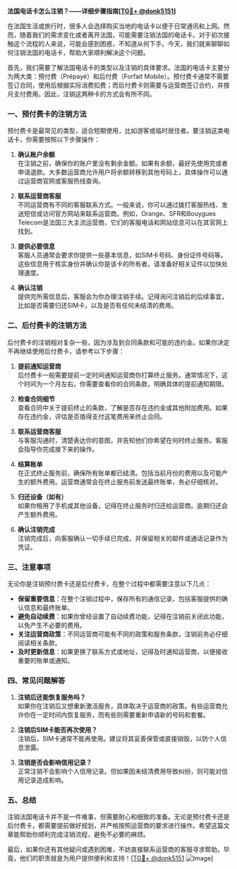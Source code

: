 **法国电话卡怎么注销？——详细步骤指南[[TG💪+ @donk5151](https://t.me/s/donk5151)]**

在法国生活或旅行时，很多人会选择购买当地的电话卡以便于日常通讯和上网。然而，随着我们的需求变化或者离开法国，可能需要注销法国的电话卡。对于初次接触这个流程的人来说，可能会感到困惑，不知道从何下手。今天，我们就来聊聊如何注销法国的电话卡，帮助大家顺利解决这个问题。

首先，我们需要了解法国电话卡的类型以及注销的具体要求。法国的电话卡主要分为两大类：预付费（Prépayé）和后付费（Forfait Mobile）。预付费卡通常不需要签订合同，使用后根据实际消费扣费；而后付费卡则需要与运营商签订合约，并按月支付费用。因此，注销这两种卡的方式会有所不同。

### **一、预付费卡的注销方法**

预付费卡是最常见的类型，适合短期使用，比如游客或临时居住者。要注销这类电话卡，你需要按照以下步骤操作：

1. **确认账户余额**  
   在注销之前，确保你的账户里没有剩余金额。如果有余额，最好先使用完或者申请退款。大多数运营商允许用户将余额转移到其他号码上，具体操作可以通过运营商官网或客服热线查询。

2. **联系运营商客服**  
   不同运营商有不同的客服联系方式。一般来说，你可以通过拨打客服热线、发送短信或访问官方网站来联系运营商。例如，Orange、SFR和Bouygues Telecom是法国三大主流运营商，它们的客服电话和网站信息可以在其官网上找到。

3. **提供必要信息**  
   客服人员通常会要求你提供一些基本信息，如SIM卡号码、身份证件号码等。这些信息用于核实身份并确认你是该卡的所有者。请准备好相关证件以加快处理速度。

4. **确认注销**  
   提供完所需信息后，客服会为你办理注销手续。记得询问注销后的后续事宜，比如是否需要归还SIM卡，以及是否有任何未结清的费用。

### **二、后付费卡的注销方法**

后付费卡的注销相对复杂一些，因为涉及到合同条款和可能的违约金。如果你决定不再继续使用后付费卡，请参考以下步骤：

1. **提前通知运营商**  
   后付费卡一般需要提前一定时间通知运营商你打算终止服务。通常情况下，这个时间为一个月左右。你需要查看你的合同条款，明确具体的提前通知期限。

2. **检查合同细节**  
   查看合同中关于提前终止的条款，了解是否存在违约金或其他附加费用。如果存在违约金，评估是否值得支付这笔费用来终止合同。

3. **联系运营商客服**  
   与客服沟通时，清楚表达你的意图，并告知他们你希望在何时终止服务。客服会指导你完成接下来的操作。

4. **结算账单**  
   在正式终止服务前，确保所有账单都已结清。包括当前月份的费用以及可能产生的额外费用。运营商通常会在终止服务前发送最终账单，务必仔细核对。

5. **归还设备（如有）**  
   如果你租用了手机或其他设备，记得在终止服务时归还给运营商。逾期归还会产生额外费用。

6. **确认注销完成**  
   注销完成后，向客服确认一切手续已完成，并保留相关的邮件或通话记录作为凭证。

### **三、注意事项**

无论你是注销预付费卡还是后付费卡，在整个过程中都需要注意以下几点：

- **保留重要信息**：在整个注销过程中，保存所有的通信记录，包括客服提供的确认信息和最终账单。
- **避免自动续费**：如果你曾经设置了自动续费功能，记得在注销前关闭此功能，以免产生不必要的费用。
- **关注运营商政策**：不同运营商可能有不同的政策和服务条款，注销前务必仔细阅读相关条款。
- **及时更新信息**：如果更换了联系方式或地址，记得及时通知运营商，以便接收重要的账单或通知。

### **四、常见问题解答**

1. **注销后还能恢复服务吗？**  
   如果你在注销后又想重新激活服务，具体取决于运营商的政策。有些运营商允许你在一定时间内恢复服务，而有些则需要重新申请新的号码和套餐。

2. **注销后SIM卡能否再次使用？**  
   注销后，SIM卡通常不能再使用。建议将其妥善保管或直接销毁，以防个人信息泄露。

3. **注销是否会影响信用记录？**  
   正常注销不会影响个人信用记录。但如果因未结清费用导致纠纷，则可能对信用记录造成影响。

### **五、总结**

注销法国电话卡并不是一件难事，但需要耐心和细致的准备。无论是预付费卡还是后付费卡，都需要提前做好规划，并严格按照运营商的要求进行操作。希望这篇文章能帮助你顺利完成注销流程，避免不必要的麻烦。

最后，如果你还有其他疑问或遇到困难，不妨直接联系运营商的客服寻求帮助。毕竟，他们的职责就是为用户提供便利和支持！[[TG💪+ @donk5151](https://t.me/s/donk5151) ![Image](https://i.postimg.cc/rwNCRYN7/Snipaste-2025-04-30-17-27-05.png)]